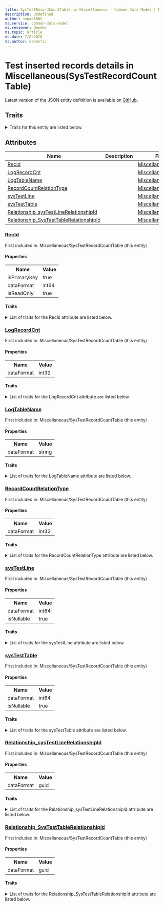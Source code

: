 ```yaml
---
title: SysTestRecordCountTable in Miscellaneous - Common Data Model | Microsoft Docs
description: undefined
author: nenad1002
ms.service: common-data-model
ms.reviewer: deonhe
ms.topic: article
ms.date: 7/8/2020
ms.author: nebanfic
---
```


# Test inserted records details in Miscellaneous(SysTestRecordCountTable)

  
 Latest version of the JSON entity definition is available on <a href="https://github.com/Microsoft/CDM/tree/master/schemaDocuments/core/operationsCommon/Tables/System/SystemAdministration/Miscellaneous/SysTestRecordCountTable.cdm.json" target="_blank">GitHub</a>.  

## Traits

<details>
<summary>Traits for this entity are listed below.  
</summary>

**is.identifiedBy**  
  names a specifc identity attribute to use with an entity  <table><tr><th>Parameter</th><th>Value</th><th>Data type</th><th>Explanation</th></tr><tr><td>attribute</td><td>[SysTestRecordCountTable/(resolvedAttributes)/RecId](#RecId)</td><td>attribute</td><td></td></tr></table>

**is.CDM.entityVersion**  
  <table><tr><th>Parameter</th><th>Value</th><th>Data type</th><th>Explanation</th></tr><tr><td>versionNumber</td><td>"1.0"</td><td>string</td><td>semantic version number of the entity</td></tr></table>

**is.application.releaseVersion**  
  <table><tr><th>Parameter</th><th>Value</th><th>Data type</th><th>Explanation</th></tr><tr><td>releaseVersion</td><td>"10.0.13.0"</td><td>string</td><td>semantic version number of the application introducing this entity</td></tr></table>

**is.localized.displayedAs**  
  Holds the list of language specific display text for an object.  <table><tr><th>Parameter</th><th>Value</th><th>Data type</th><th>Explanation</th></tr><tr><td>localizedDisplayText</td><td><table><tr><th>languageTag</th><th>displayText</th></tr><tr><td>en</td><td>Test inserted records details</td></tr></table></td><td>entity</td><td>a reference to the constant entity holding the list of localized text</td></tr></table>

</details>

## Attributes

|Name|Description|First Included in Instance|
|---|---|---|
|[RecId](#RecId)||<a href="SysTestRecordCountTable.md" target="_blank">Miscellaneous/SysTestRecordCountTable</a>|
|[LogRecordCnt](#LogRecordCnt)||<a href="SysTestRecordCountTable.md" target="_blank">Miscellaneous/SysTestRecordCountTable</a>|
|[LogTableName](#LogTableName)||<a href="SysTestRecordCountTable.md" target="_blank">Miscellaneous/SysTestRecordCountTable</a>|
|[RecordCountRelationType](#RecordCountRelationType)||<a href="SysTestRecordCountTable.md" target="_blank">Miscellaneous/SysTestRecordCountTable</a>|
|[sysTestLine](#sysTestLine)||<a href="SysTestRecordCountTable.md" target="_blank">Miscellaneous/SysTestRecordCountTable</a>|
|[sysTestTable](#sysTestTable)||<a href="SysTestRecordCountTable.md" target="_blank">Miscellaneous/SysTestRecordCountTable</a>|
|[Relationship_sysTestLineRelationshipId](#Relationship_sysTestLineRelationshipId)||<a href="SysTestRecordCountTable.md" target="_blank">Miscellaneous/SysTestRecordCountTable</a>|
|[Relationship_SysTestTableRelationshipId](#Relationship_SysTestTableRelationshipId)||<a href="SysTestRecordCountTable.md" target="_blank">Miscellaneous/SysTestRecordCountTable</a>|

### <a href=#RecId name="RecId">RecId</a>

First included in: Miscellaneous/SysTestRecordCountTable (this entity)  

#### Properties

<table><tr><th>Name</th><th>Value</th></tr><tr><td>isPrimaryKey</td><td>true</td></tr><tr><td>dataFormat</td><td>int64</td></tr><tr><td>isReadOnly</td><td>true</td></tr></table>

#### Traits

<details>
<summary>List of traits for the RecId attribute are listed below.</summary>

**is.dataFormat.integer**  
**is.dataFormat.big**  
**is.identifiedBy**  
names a specifc identity attribute to use with an entity  <table><tr><th>Parameter</th><th>Value</th><th>Data type</th><th>Explanation</th></tr><tr><td>attribute</td><td>[SysTestRecordCountTable/(resolvedAttributes)/RecId](#RecId)</td><td>attribute</td><td></td></tr></table>

**is.readOnly**  
**is.dataFormat.integer**  
**is.dataFormat.big**  
</details>

### <a href=#LogRecordCnt name="LogRecordCnt">LogRecordCnt</a>

First included in: Miscellaneous/SysTestRecordCountTable (this entity)  

#### Properties

<table><tr><th>Name</th><th>Value</th></tr><tr><td>dataFormat</td><td>int32</td></tr></table>

#### Traits

<details>
<summary>List of traits for the LogRecordCnt attribute are listed below.</summary>

**is.dataFormat.integer**  
**is.dataFormat.integer**  
</details>

### <a href=#LogTableName name="LogTableName">LogTableName</a>

First included in: Miscellaneous/SysTestRecordCountTable (this entity)  

#### Properties

<table><tr><th>Name</th><th>Value</th></tr><tr><td>dataFormat</td><td>string</td></tr></table>

#### Traits

<details>
<summary>List of traits for the LogTableName attribute are listed below.</summary>

**is.dataFormat.character**  
**is.dataFormat.big**  
**is.dataFormat.array**  
**is.dataFormat.character**  
**is.dataFormat.array**  
</details>

### <a href=#RecordCountRelationType name="RecordCountRelationType">RecordCountRelationType</a>

First included in: Miscellaneous/SysTestRecordCountTable (this entity)  

#### Properties

<table><tr><th>Name</th><th>Value</th></tr><tr><td>dataFormat</td><td>int32</td></tr></table>

#### Traits

<details>
<summary>List of traits for the RecordCountRelationType attribute are listed below.</summary>

**is.dataFormat.integer**  
**is.dataFormat.integer**  
</details>

### <a href=#sysTestLine name="sysTestLine">sysTestLine</a>

First included in: Miscellaneous/SysTestRecordCountTable (this entity)  

#### Properties

<table><tr><th>Name</th><th>Value</th></tr><tr><td>dataFormat</td><td>int64</td></tr><tr><td>isNullable</td><td>true</td></tr></table>

#### Traits

<details>
<summary>List of traits for the sysTestLine attribute are listed below.</summary>

**is.dataFormat.integer**  
**is.dataFormat.big**  
**is.nullable**  
The attribute value may be set to NULL.  

**is.dataFormat.integer**  
**is.dataFormat.big**  
</details>

### <a href=#sysTestTable name="sysTestTable">sysTestTable</a>

First included in: Miscellaneous/SysTestRecordCountTable (this entity)  

#### Properties

<table><tr><th>Name</th><th>Value</th></tr><tr><td>dataFormat</td><td>int64</td></tr><tr><td>isNullable</td><td>true</td></tr></table>

#### Traits

<details>
<summary>List of traits for the sysTestTable attribute are listed below.</summary>

**is.dataFormat.integer**  
**is.dataFormat.big**  
**is.nullable**  
The attribute value may be set to NULL.  

**is.dataFormat.integer**  
**is.dataFormat.big**  
</details>

### <a href=#Relationship_sysTestLineRelationshipId name="Relationship_sysTestLineRelationshipId">Relationship_sysTestLineRelationshipId</a>

First included in: Miscellaneous/SysTestRecordCountTable (this entity)  

#### Properties

<table><tr><th>Name</th><th>Value</th></tr><tr><td>dataFormat</td><td>guid</td></tr></table>

#### Traits

<details>
<summary>List of traits for the Relationship_sysTestLineRelationshipId attribute are listed below.</summary>

**is.dataFormat.character**  
**is.dataFormat.big**  
**is.dataFormat.array**  
**is.dataFormat.guid**  
**means.identity.entityId**  
**is.linkedEntity.identifier**  
Marks the attribute(s) that hold foreign key references to a linked (used as an attribute) entity. This attribute is added to the resolved entity to enumerate the referenced entities.  <table><tr><th>Parameter</th><th>Value</th><th>Data type</th><th>Explanation</th></tr><tr><td>entityReferences</td><td><table><tr><th>entityReference</th><th>attributeReference</th></tr><tr><td><a href="../Worksheet/SysTestLine.md" target="_blank">/core/operationsCommon/Tables/System/SystemAdministration/Worksheet/SysTestLine.cdm.json/SysTestLine</a></td><td><a href="../Worksheet/SysTestLine.md#RecId" target="_blank">RecId</a></td></tr></table></td><td>entity</td><td>a reference to the constant entity holding the list of entity references</td></tr></table>

**is.dataFormat.guid**  
**is.dataFormat.character**  
**is.dataFormat.array**  
</details>

### <a href=#Relationship_SysTestTableRelationshipId name="Relationship_SysTestTableRelationshipId">Relationship_SysTestTableRelationshipId</a>

First included in: Miscellaneous/SysTestRecordCountTable (this entity)  

#### Properties

<table><tr><th>Name</th><th>Value</th></tr><tr><td>dataFormat</td><td>guid</td></tr></table>

#### Traits

<details>
<summary>List of traits for the Relationship_SysTestTableRelationshipId attribute are listed below.</summary>

**is.dataFormat.character**  
**is.dataFormat.big**  
**is.dataFormat.array**  
**is.dataFormat.guid**  
**means.identity.entityId**  
**is.linkedEntity.identifier**  
Marks the attribute(s) that hold foreign key references to a linked (used as an attribute) entity. This attribute is added to the resolved entity to enumerate the referenced entities.  <table><tr><th>Parameter</th><th>Value</th><th>Data type</th><th>Explanation</th></tr><tr><td>entityReferences</td><td><table><tr><th>entityReference</th><th>attributeReference</th></tr><tr><td><a href="../Worksheet/SysTestTable.md" target="_blank">/core/operationsCommon/Tables/System/SystemAdministration/Worksheet/SysTestTable.cdm.json/SysTestTable</a></td><td><a href="../Worksheet/SysTestTable.md#RecId" target="_blank">RecId</a></td></tr></table></td><td>entity</td><td>a reference to the constant entity holding the list of entity references</td></tr></table>

**is.dataFormat.guid**  
**is.dataFormat.character**  
**is.dataFormat.array**  
</details>
